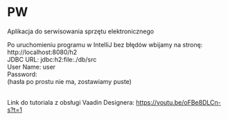 # PW
Aplikacja do serwisowania sprzętu elektronicznego

Po uruchomieniu programu w IntelliJ bez błędów wbijamy na stronę:<br>
http://localhost:8080/h2<br>
JDBC URL: jdbc:h2:file:./db/src<br>
User Name: user<br>
Password: <br>
(hasła po prostu nie ma, zostawiamy puste)<br><br>

Link do tutoriala z obsługi Vaadin Designera: https://youtu.be/oFBe8DLCn-s?t=1
